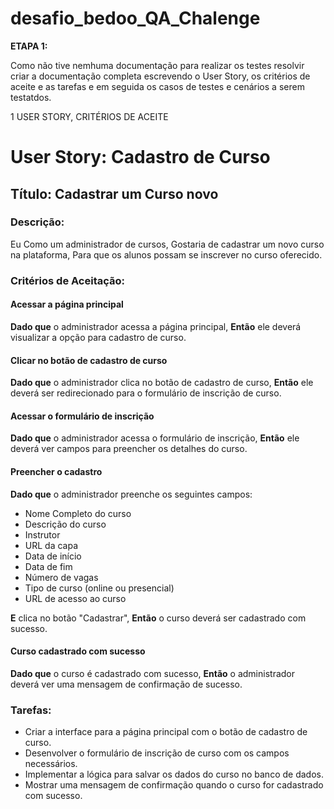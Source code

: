 # desafio_bedoo_QA_Chalenge

**ETAPA 1:** 

Como não tive nemhuma documentação para realizar os testes resolvir criar a documentação completa escrevendo
o User Story, os critérios de aceite e as tarefas e em seguida os casos de testes e cenários
a serem testatdos.

1 USER STORY, CRITÉRIOS DE ACEITE 

# User Story: Cadastro de Curso

## Título: Cadastrar um Curso novo

### Descrição:
Eu Como um administrador de cursos,
Gostaria de cadastrar um novo curso na plataforma,
Para que os alunos possam se inscrever no curso oferecido.

### Critérios de Aceitação:

#### Acessar a página principal
**Dado que** o administrador acessa a página principal,
**Então** ele deverá visualizar a opção para cadastro de curso.

#### Clicar no botão de cadastro de curso
**Dado que** o administrador clica no botão de cadastro de curso,
**Então** ele deverá ser redirecionado para o formulário de inscrição de curso.

#### Acessar o formulário de inscrição
**Dado que** o administrador acessa o formulário de inscrição,
**Então** ele deverá ver campos para preencher os detalhes do curso.

#### Preencher o cadastro
**Dado que** o administrador preenche os seguintes campos:
- Nome Completo do curso
- Descrição do curso
- Instrutor
- URL da capa
- Data de início
- Data de fim
- Número de vagas
- Tipo de curso (online ou presencial)
- URL de acesso ao curso

**E** clica no botão "Cadastrar",
**Então** o curso deverá ser cadastrado com sucesso.

#### Curso cadastrado com sucesso
**Dado que** o curso é cadastrado com sucesso,
**Então** o administrador deverá ver uma mensagem de confirmação de sucesso.

### Tarefas:
- Criar a interface para a página principal com o botão de cadastro de curso.
- Desenvolver o formulário de inscrição de curso com os campos necessários.
- Implementar a lógica para salvar os dados do curso no banco de dados.
- Mostrar uma mensagem de confirmação quando o curso for cadastrado com sucesso.
